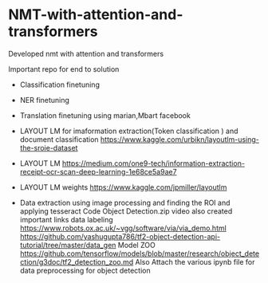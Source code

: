 # NMT-with-attention-and-transformers
Developed nmt with attention and transformers 


Important repo for end to solution 
* Classification finetuning 
* NER finetuning 
* Translation finetuning using marian,Mbart facebook
*  LAYOUT LM for imaformation extraction(Token classification ) and document classification  https://www.kaggle.com/urbikn/layoutlm-using-the-sroie-dataset
*  LAYOUT LM     https://medium.com/one9-tech/information-extraction-receipt-ocr-scan-deep-learning-1e68ce5a9ae7 
*  LAYOUT LM weights https://www.kaggle.com/jpmiller/layoutlm  

* Data extraction using image processing and finding the ROI and applying tesseract
  Code Object Detection.zip
  video also created
  important links 
  data labeling https://www.robots.ox.ac.uk/~vgg/software/via/via_demo.html
  https://github.com/yashugupta786/tf2-object-detection-api-tutorial/tree/master/data_gen
Model ZOO 
  https://github.com/tensorflow/models/blob/master/research/object_detection/g3doc/tf2_detection_zoo.md
  Also Attach the various  ipynb file for data preprocessing for object detection 
